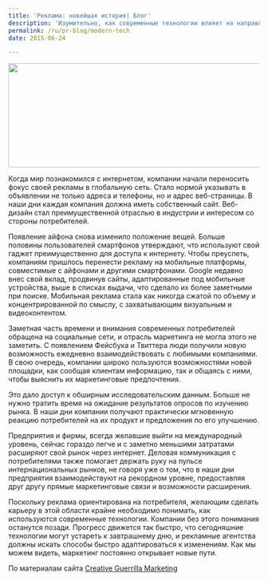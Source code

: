 ```yaml
---
title: 'Реклама: новейшая история| Блог'
description: 'Изумительно, как современные технологии влияет на направление рекламы. За последние 5-10 лет покупательское поведение сильно изменилось, и рекламным агентствам приходится прилагать немало усилий, чтобы идти в ногу с современными возможностями рынка.'
permalink: /ru/pr-blog/modern-tech
date: 2015-06-24

---
```


<img src="{{ site.assets }}/upload/central-station.jpg" alt="" class="post__img" width="580" height="209">

Когда мир познакомился с интернетом, компании начали переносить фокус своей рекламы в глобальную сеть. Стало нормой указывать в объявлении не только адреса и телефоны, но и адрес веб-страницы. В наши дни каждая компания должна иметь собственный сайт. Веб-дизайн стал преимущественной отраслью в индустрии и интересом со стороны потребителей.

Появление айфона снова изменило положение вещей. Больше половины пользователей смартфонов утверждают, что используют свой гаджет преимущественно для доступа к интернету. Чтобы преуспеть, компаниям пришлось перенести рекламу на мобильные платформы, совместимые с айфонами и другими смартфонами. Google недавно внес свой вклад, продвинув сайты, адаптированные под мобильные устройства, выше в списках выдачи, что сделало их более заметными при поиске. Мобильная реклама стала как никогда сжатой по объему и концентрированной по смыслу, с захватывающим визуальным и видеоконтентом.

Заметная часть времени и внимания современных потребителей обращена на социальные сети, и отрасль маркетинга не могла этого не заметить. С появлением Фейсбука и Твиттера люди получили новую возможность ежедневно взаимодействовать с любимыми компаниями. В свою очередь, компании широко пользуются возможностями новой площадки, как сообщая клиентам информацию, так и общаясь с ними, чтобы выяснить их маркетинговые предпочтения.

Это дало доступ к обширным исследовательским данным. Больше не нужно тратить время на ожидание результатов опросов по изучению рынка. В наши дни компании получают практически мгновенную реакцию потребителей на их продукт и предложения по его улучшению.

Предприятия и фирмы, всегда желавшие выйти на международный уровень, сейчас гораздо легче и с заметно меньшими затратами расширяют свой рынок через интернет. Деловая коммуникация с потребителями также помогает держать руку на пульсе интернациональных рынков, не говоря уже о том, что в наши дни предприятия взаимодействуют на рекордном уровне, предоставляя друг другу прямые маркетинговые связи и возможности расширения.

Поскольку реклама ориентирована на потребителя, желающим сделать карьеру в этой области крайне необходимо понимать, как используются современные технологии. Компании без этого понимания останутся позади. Прогресс движется так быстро, что сегодняшние технологии могут устареть к завтрашнему дню, и рекламные агентства должны искать способы быстро адаптироваться к изменениям. Как мы можем видеть, маркетинг постоянно открывает новые пути.

По материалам сайта <a href="https://www.creativeguerrillamarketing.com/advertising/mad-men-careers-advertising-changed.html">Сreative Guerrilla Marketing </a>

